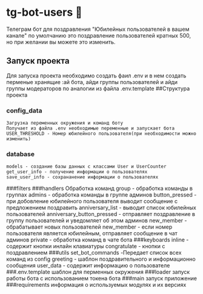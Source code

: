 # tg-bot-users 🤖

Телеграм бот для поздравления "Юбилейных пользователей в вашем канале"
по умолчанию это поздравление пользователей кратных 500, но при желании вы можете это изменить.

## Запуск проекта
Для запуска проекта необходимо создать фаил .env
и в нем создать перменые хранящие :ай бота, айди группы пользователей и айди группы модераторов
по аналогии из файла .env.template
##Структура проекта
### config_data
    Загрузка переменных окружения и команд боту
    Получает из файла .env необходимые переменные и запускает бота
    USER_THRESHOLD - Номер юбилейного пользователя(при необходимости можно изменить)
### database 
    models - создание базы данных с классами User и UserCounter
    get_user_info - получение информации о пользователях
    save_user_info - сохрананение информации о пользователях
###filters 
###handlers 
    Обработка команд
        group - обработка команды в группах
            admins - обработка команды в группе админов
                button_pressed - при добовление юбилейного пользователя
                                выводит сообщение с предложением поздравить
                anniversary_list - выводит список юбилейных пользователей
                anniversary_button_pressed - отправляет поздравление в группу пользователей
                                        и уведомляет об этом админов
            new_member - обрабатывает новых пользователей
                new_member - если номер пользователя является юбилейным, отправляет сообщение в чат админов
        private - обработка команд в чате бота
###keyboards 
    inline - содержит кнопки инлайн клавиатуры
        congratulate - кнопки с поздравлением
###utils 
    set_bot_commands -Передает список всех команд из config
    greeting - шаблон поздравительного и информационно сообщения
    user_data - содержит информацию о пользователе
###.env.template 
    шаблон для перменных окружения
###loader 
    запуск работы бота с использованием токена бота
###main
    запуск приложение 
###requirements 
    информация о используемых модулях и их версиях



